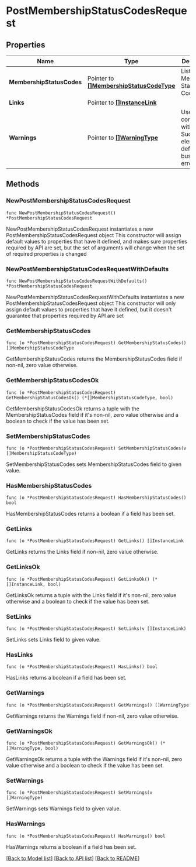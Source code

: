 # PostMembershipStatusCodesRequest

## Properties

Name | Type | Description | Notes
------------ | ------------- | ------------- | -------------
**MembershipStatusCodes** | Pointer to [**[]MembershipStatusCodeType**](MembershipStatusCodeType.md) | List of Membership Status Codes. | [optional] 
**Links** | Pointer to [**[]InstanceLink**](InstanceLink.md) |  | [optional] 
**Warnings** | Pointer to [**[]WarningType**](WarningType.md) | Used in conjunction with the Success element to define a business error. | [optional] 

## Methods

### NewPostMembershipStatusCodesRequest

`func NewPostMembershipStatusCodesRequest() *PostMembershipStatusCodesRequest`

NewPostMembershipStatusCodesRequest instantiates a new PostMembershipStatusCodesRequest object
This constructor will assign default values to properties that have it defined,
and makes sure properties required by API are set, but the set of arguments
will change when the set of required properties is changed

### NewPostMembershipStatusCodesRequestWithDefaults

`func NewPostMembershipStatusCodesRequestWithDefaults() *PostMembershipStatusCodesRequest`

NewPostMembershipStatusCodesRequestWithDefaults instantiates a new PostMembershipStatusCodesRequest object
This constructor will only assign default values to properties that have it defined,
but it doesn't guarantee that properties required by API are set

### GetMembershipStatusCodes

`func (o *PostMembershipStatusCodesRequest) GetMembershipStatusCodes() []MembershipStatusCodeType`

GetMembershipStatusCodes returns the MembershipStatusCodes field if non-nil, zero value otherwise.

### GetMembershipStatusCodesOk

`func (o *PostMembershipStatusCodesRequest) GetMembershipStatusCodesOk() (*[]MembershipStatusCodeType, bool)`

GetMembershipStatusCodesOk returns a tuple with the MembershipStatusCodes field if it's non-nil, zero value otherwise
and a boolean to check if the value has been set.

### SetMembershipStatusCodes

`func (o *PostMembershipStatusCodesRequest) SetMembershipStatusCodes(v []MembershipStatusCodeType)`

SetMembershipStatusCodes sets MembershipStatusCodes field to given value.

### HasMembershipStatusCodes

`func (o *PostMembershipStatusCodesRequest) HasMembershipStatusCodes() bool`

HasMembershipStatusCodes returns a boolean if a field has been set.

### GetLinks

`func (o *PostMembershipStatusCodesRequest) GetLinks() []InstanceLink`

GetLinks returns the Links field if non-nil, zero value otherwise.

### GetLinksOk

`func (o *PostMembershipStatusCodesRequest) GetLinksOk() (*[]InstanceLink, bool)`

GetLinksOk returns a tuple with the Links field if it's non-nil, zero value otherwise
and a boolean to check if the value has been set.

### SetLinks

`func (o *PostMembershipStatusCodesRequest) SetLinks(v []InstanceLink)`

SetLinks sets Links field to given value.

### HasLinks

`func (o *PostMembershipStatusCodesRequest) HasLinks() bool`

HasLinks returns a boolean if a field has been set.

### GetWarnings

`func (o *PostMembershipStatusCodesRequest) GetWarnings() []WarningType`

GetWarnings returns the Warnings field if non-nil, zero value otherwise.

### GetWarningsOk

`func (o *PostMembershipStatusCodesRequest) GetWarningsOk() (*[]WarningType, bool)`

GetWarningsOk returns a tuple with the Warnings field if it's non-nil, zero value otherwise
and a boolean to check if the value has been set.

### SetWarnings

`func (o *PostMembershipStatusCodesRequest) SetWarnings(v []WarningType)`

SetWarnings sets Warnings field to given value.

### HasWarnings

`func (o *PostMembershipStatusCodesRequest) HasWarnings() bool`

HasWarnings returns a boolean if a field has been set.


[[Back to Model list]](../README.md#documentation-for-models) [[Back to API list]](../README.md#documentation-for-api-endpoints) [[Back to README]](../README.md)


